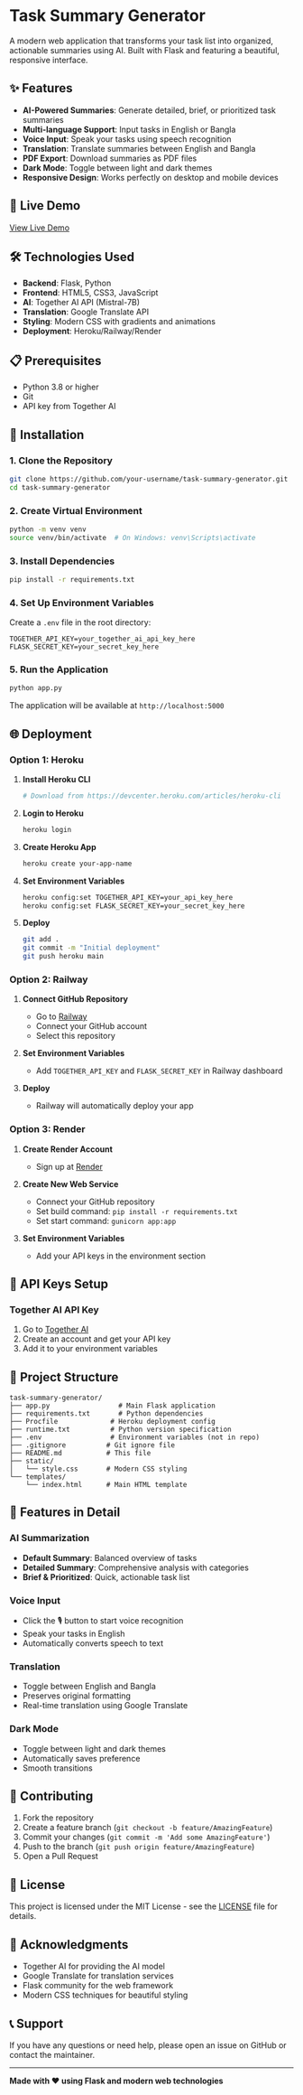 # Task Summary Generator

A modern web application that transforms your task list into organized, actionable summaries using AI. Built with Flask and featuring a beautiful, responsive interface.

## ✨ Features

- **AI-Powered Summaries**: Generate detailed, brief, or prioritized task summaries
- **Multi-language Support**: Input tasks in English or Bangla
- **Voice Input**: Speak your tasks using speech recognition
- **Translation**: Translate summaries between English and Bangla
- **PDF Export**: Download summaries as PDF files
- **Dark Mode**: Toggle between light and dark themes
- **Responsive Design**: Works perfectly on desktop and mobile devices

## 🚀 Live Demo

[View Live Demo](https://your-app-name.herokuapp.com)

## 🛠️ Technologies Used

- **Backend**: Flask, Python
- **Frontend**: HTML5, CSS3, JavaScript
- **AI**: Together AI API (Mistral-7B)
- **Translation**: Google Translate API
- **Styling**: Modern CSS with gradients and animations
- **Deployment**: Heroku/Railway/Render

## 📋 Prerequisites

- Python 3.8 or higher
- Git
- API key from Together AI

## 🔧 Installation

### 1. Clone the Repository

```bash
git clone https://github.com/your-username/task-summary-generator.git
cd task-summary-generator
```

### 2. Create Virtual Environment

```bash
python -m venv venv
source venv/bin/activate  # On Windows: venv\Scripts\activate
```

### 3. Install Dependencies

```bash
pip install -r requirements.txt
```

### 4. Set Up Environment Variables

Create a `.env` file in the root directory:

```env
TOGETHER_API_KEY=your_together_ai_api_key_here
FLASK_SECRET_KEY=your_secret_key_here
```

### 5. Run the Application

```bash
python app.py
```

The application will be available at `http://localhost:5000`

## 🌐 Deployment

### Option 1: Heroku

1. **Install Heroku CLI**

   ```bash
   # Download from https://devcenter.heroku.com/articles/heroku-cli
   ```

2. **Login to Heroku**

   ```bash
   heroku login
   ```

3. **Create Heroku App**

   ```bash
   heroku create your-app-name
   ```

4. **Set Environment Variables**

   ```bash
   heroku config:set TOGETHER_API_KEY=your_api_key_here
   heroku config:set FLASK_SECRET_KEY=your_secret_key_here
   ```

5. **Deploy**
   ```bash
   git add .
   git commit -m "Initial deployment"
   git push heroku main
   ```

### Option 2: Railway

1. **Connect GitHub Repository**

   - Go to [Railway](https://railway.app)
   - Connect your GitHub account
   - Select this repository

2. **Set Environment Variables**

   - Add `TOGETHER_API_KEY` and `FLASK_SECRET_KEY` in Railway dashboard

3. **Deploy**
   - Railway will automatically deploy your app

### Option 3: Render

1. **Create Render Account**

   - Sign up at [Render](https://render.com)

2. **Create New Web Service**

   - Connect your GitHub repository
   - Set build command: `pip install -r requirements.txt`
   - Set start command: `gunicorn app:app`

3. **Set Environment Variables**
   - Add your API keys in the environment section

## 🔑 API Keys Setup

### Together AI API Key

1. Go to [Together AI](https://together.ai)
2. Create an account and get your API key
3. Add it to your environment variables

## 📁 Project Structure

```
task-summary-generator/
├── app.py                 # Main Flask application
├── requirements.txt       # Python dependencies
├── Procfile             # Heroku deployment config
├── runtime.txt          # Python version specification
├── .env                 # Environment variables (not in repo)
├── .gitignore          # Git ignore file
├── README.md           # This file
├── static/
│   └── style.css       # Modern CSS styling
└── templates/
    └── index.html      # Main HTML template
```

## 🎨 Features in Detail

### AI Summarization

- **Default Summary**: Balanced overview of tasks
- **Detailed Summary**: Comprehensive analysis with categories
- **Brief & Prioritized**: Quick, actionable task list

### Voice Input

- Click the 🎙️ button to start voice recognition
- Speak your tasks in English
- Automatically converts speech to text

### Translation

- Toggle between English and Bangla
- Preserves original formatting
- Real-time translation using Google Translate

### Dark Mode

- Toggle between light and dark themes
- Automatically saves preference
- Smooth transitions

## 🤝 Contributing

1. Fork the repository
2. Create a feature branch (`git checkout -b feature/AmazingFeature`)
3. Commit your changes (`git commit -m 'Add some AmazingFeature'`)
4. Push to the branch (`git push origin feature/AmazingFeature`)
5. Open a Pull Request

## 📝 License

This project is licensed under the MIT License - see the [LICENSE](LICENSE) file for details.

## 🙏 Acknowledgments

- Together AI for providing the AI model
- Google Translate for translation services
- Flask community for the web framework
- Modern CSS techniques for beautiful styling

## 📞 Support

If you have any questions or need help, please open an issue on GitHub or contact the maintainer.

---

**Made with ❤️ using Flask and modern web technologies**

